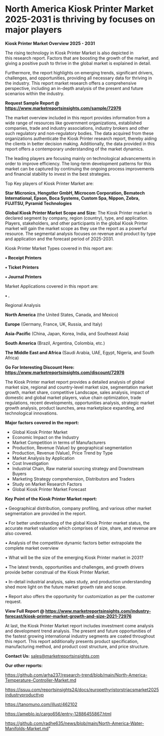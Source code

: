 # North America Kiosk Printer Market 2025-2031 is thriving by focuses on major players

<Strong> Kiosk Printer Market Overview 2025 - 2031</strong>

The rising technology in Kiosk Printer Market is also depicted in this research report. Factors that are boosting the growth of the market, and giving a positive push to thrive in the global market is explained in detail.

Furthermore, the report highlights on emerging trends, significant drivers, challenges, and opportunities, providing all necessary data for thriving in the industry. This report market research offers a comprehensive perspective, including an in-depth analysis of the present and future scenarios within the industry.

<strong>Request Sample Report @ <a href=https://www.marketreportsinsights.com/sample/72976>https://www.marketreportsinsights.com/sample/72976</a></strong>

The market overview included in this report provides information from a wide range of resources like government organizations, established companies, trade and industry associations, industry brokers and other such regulatory and non-regulatory bodies. The data acquired from these organizations authenticate the Kiosk Printer research report, thereby aiding the clients in better decision making. Additionally, the data provided in this report offers a contemporary understanding of the market dynamics.

The leading players are focusing mainly on technological advancements in order to improve efficiency. The long-term development patterns for this market can be captured by continuing the ongoing process improvements and financial stability to invest in the best strategies.

Top Key players of Kiosk Printer Market are:

<strong>Star Micronics, Hengstler GmbH, Microcom Corporation, Bematech International, Epson, Boca Systems, Custom Spa, Nippon, Zebra, FUJITSU, Pyramid Technologies</strong>

<strong><b>Global Kiosk Printer Market Scope and Size:</b></strong>
The Kiosk Printer market is declared segment by company, region (country), type, and application. Players, stakeholders, and other participants in the global Kiosk Printer market will gain the market scope as they use the report as a powerful resource. The segmental analysis focuses on revenue and product by type and application and the forecast period of 2025-2031.

Kiosk Printer Market Types covered in this report are:

<strong>• Receipt Printers

• Ticket Printers

• Journal Printers</strong>

Market Applications covered in this report are:

<strong>• .</strong> 

Regional Analysis

<strong>North America</strong> (the United States, Canada, and Mexico)

<strong>Europe</strong> (Germany, France, UK, Russia, and Italy)

<strong>Asia-Pacific</strong> (China, Japan, Korea, India, and Southeast Asia)

<strong>South America</strong> (Brazil, Argentina, Colombia, etc.)

<strong>The Middle East and Africa</strong> (Saudi Arabia, UAE, Egypt, Nigeria, and South Africa)

<strong>Go For Interesting Discount Here: <a href=https://www.marketreportsinsights.com/discount/72976>https://www.marketreportsinsights.com/discount/72976</a></strong>

The Kiosk Printer market report provides a detailed analysis of global market size, regional and country-level market size, segmentation market growth, market share, competitive Landscape, sales analysis, impact of domestic and global market players, value chain optimization, trade regulations, recent developments, opportunities analysis, strategic market growth analysis, product launches, area marketplace expanding, and technological innovations.

<strong><b>Major factors covered in the report:</b></strong>
<ul>
  <li>Global Kiosk Printer Market </li>
  <li>Economic Impact on the Industry</li>
  <li>Market Competition in terms of Manufacturers</li>
  <li>Production, Revenue (Value) by geographical segmentation</li>
  <li>Production, Revenue (Value), Price Trend by Type</li>
  <li>Market Analysis by Application</li>
  <li>Cost Investigation</li>
  <li>Industrial Chain, Raw material sourcing strategy and Downstream Buyers</li>
  <li>Marketing Strategy comprehension, Distributors and Traders</li>
  <li>Study on Market Research Factors</li>
  <li>Global Kiosk Printer Market Forecast</li>
</ul>

<strong><b>Key Point of the Kiosk Printer Market report:</b></strong>

• Geographical distribution, company profiling, and various other market segmentation are provided in the report.

• For better understanding of the global Kiosk Printer market status, the accurate market valuation which comprises of size, share, and revenue are also covered.

• Analysis of the competitive dynamic factors better extrapolate the complete market overview

• What will be the size of the emerging Kiosk Printer market in 2031?

• The latest trends, opportunities and challenges, and growth drivers provide better construal of the Kiosk Printer Market.

• In-detail industrial analysis, sales study, and production understanding shed more light on the future market growth rate and scope.

• Report also offers the opportunity for customization as per the customer request.

<strong><b>View Full Report @ <a href=https://www.marketreportsinsights.com/industry-forecast/kiosk-printer-market-growth-and-size-2021-72976>https://www.marketreportsinsights.com/industry-forecast/kiosk-printer-market-growth-and-size-2021-72976</a></b></strong>


At last, the Kiosk Printer Market report includes investment come analysis and development trend analysis. The present and future opportunities of the fastest growing international industry segments are coated throughout this report. This report additionally presents product specification, manufacturing method, and product cost structure, and price structure.

<strong>Contact Us:</strong>
sales@marketreportsinsights.com

<strong>Our other reports:</strong>

<a href=https://github.com/arha237/research-trend/blob/main/North-America-Temperature-Controller-Market.md>https://github.com/arha237/research-trend/blob/main/North-America-Temperature-Controller-Market.md</a>

<a href=https://issuu.com/reportsinsights24/docs/europethyristorstriacsmarket2025industryproducttyp>https://issuu.com/reportsinsights24/docs/europethyristorstriacsmarket2025industryproducttyp</a>

<a href=https://tanomuno.com/illust/462102>https://tanomuno.com/illust/462102</a>

<a href=https://ameblo.jp/cargo656/entry-12886455867.html>https://ameblo.jp/cargo656/entry-12886455867.html</a>

<a href=https://github.com/radhe635/news/blob/main/North-America-Water-Manifolds-Market.md>https://github.com/radhe635/news/blob/main/North-America-Water-Manifolds-Market.md</a>"
